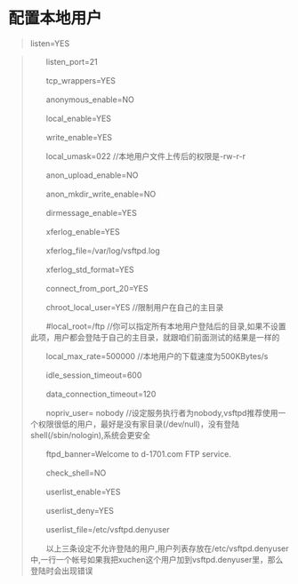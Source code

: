 配置本地用户
=
>	listen=YES

>　　listen_port=21
>
>　　tcp_wrappers=YES
>
>　　anonymous_enable=NO
>
>　　local_enable=YES
>
>　　write_enable=YES
>
>　　local_umask=022 //本地用户文件上传后的权限是-rw-r-r
>
>　　anon_upload_enable=NO
>
>　　anon_mkdir_write_enable=NO
>
>　　dirmessage_enable=YES
>
>　　xferlog_enable=YES
>
>　　xferlog_file=/var/log/vsftpd.log
>
>　　xferlog_std_format=YES
>
>　　connect_from_port_20=YES
>
>　　chroot_local_user=YES //限制用户在自己的主目录
>
>　　#local_root=/ftp //你可以指定所有本地用户登陆后的目录,如果不设置此项，用户都会登陆于自己的主目录，就跟咱们前面测试的结果是一样的
>
>　　local_max_rate=500000 //本地用户的下载速度为500KBytes/s
>
>　　idle_session_timeout=600
>
>　　data_connection_timeout=120
>
>　　nopriv_user= nobody //设定服务执行者为nobody,vsftpd推荐使用一个权限很低的用户，最好是没有家目录(/dev/null)，没有登陆shell(/sbin/nologin),系统会更安全
>
>　　ftpd_banner=Welcome to d-1701.com FTP service.
>
>　　check_shell=NO
>
>　　userlist_enable=YES
>
>　　userlist_deny=YES
>
>　　userlist_file=/etc/vsftpd.denyuser
>
>　　以上三条设定不允许登陆的用户,用户列表存放在/etc/vsftpd.denyuser中,一行一个帐号如果我把xuchen这个用户加到vsftpd.denyuser里，那么登陆时会出现错误

